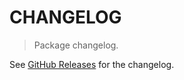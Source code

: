 # CHANGELOG

> Package changelog.

See [GitHub Releases](https://github.com/stdlib-js/math-base-special-pdiff/releases) for the changelog.